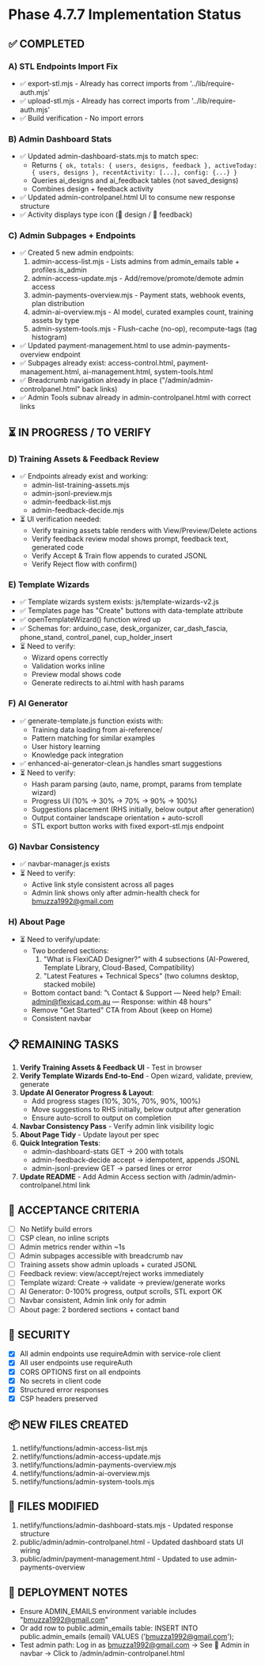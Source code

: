 # Phase 4.7.7 Implementation Status

## ✅ COMPLETED

### A) STL Endpoints Import Fix
- ✅ export-stl.mjs - Already has correct imports from '../lib/require-auth.mjs'
- ✅ upload-stl.mjs - Already has correct imports from '../lib/require-auth.mjs'
- ✅ Build verification - No import errors

### B) Admin Dashboard Stats
- ✅ Updated admin-dashboard-stats.mjs to match spec:
  - Returns `{ ok, totals: { users, designs, feedback }, activeToday: { users, designs }, recentActivity: [...], config: {...} }`
  - Queries ai_designs and ai_feedback tables (not saved_designs)
  - Combines design + feedback activity
- ✅ Updated admin-controlpanel.html UI to consume new response structure
- ✅ Activity displays type icon (🎨 design / 💬 feedback)

### C) Admin Subpages + Endpoints
- ✅ Created 5 new admin endpoints:
  1. admin-access-list.mjs - Lists admins from admin_emails table + profiles.is_admin
  2. admin-access-update.mjs - Add/remove/promote/demote admin access
  3. admin-payments-overview.mjs - Payment stats, webhook events, plan distribution
  4. admin-ai-overview.mjs - AI model, curated examples count, training assets by type
  5. admin-system-tools.mjs - Flush-cache (no-op), recompute-tags (tag histogram)
- ✅ Updated payment-management.html to use admin-payments-overview endpoint
- ✅ Subpages already exist: access-control.html, payment-management.html, ai-management.html, system-tools.html
- ✅ Breadcrumb navigation already in place ("/admin/admin-controlpanel.html" back links)
- ✅ Admin Tools subnav already in admin-controlpanel.html with correct links

## ⏳ IN PROGRESS / TO VERIFY

### D) Training Assets & Feedback Review
- ✅ Endpoints already exist and working:
  - admin-list-training-assets.mjs
  - admin-jsonl-preview.mjs
  - admin-feedback-list.mjs
  - admin-feedback-decide.mjs
- ⏳ UI verification needed:
  - Verify training assets table renders with View/Preview/Delete actions
  - Verify feedback review modal shows prompt, feedback text, generated code
  - Verify Accept & Train flow appends to curated JSONL
  - Verify Reject flow with confirm()

### E) Template Wizards
- ✅ Template wizards system exists: js/template-wizards-v2.js
- ✅ Templates page has "Create" buttons with data-template attribute
- ✅ openTemplateWizard() function wired up
- ✅ Schemas for: arduino_case, desk_organizer, car_dash_fascia, phone_stand, control_panel, cup_holder_insert
- ⏳ Need to verify:
  - Wizard opens correctly
  - Validation works inline
  - Preview modal shows code
  - Generate redirects to ai.html with hash params

### F) AI Generator
- ✅ generate-template.js function exists with:
  - Training data loading from ai-reference/
  - Pattern matching for similar examples
  - User history learning
  - Knowledge pack integration
- ✅ enhanced-ai-generator-clean.js handles smart suggestions
- ⏳ Need to verify:
  - Hash param parsing (auto, name, prompt, params from template wizard)
  - Progress UI (10% → 30% → 70% → 90% → 100%)
  - Suggestions placement (RHS initially, below output after generation)
  - Output container landscape orientation + auto-scroll
  - STL export button works with fixed export-stl.mjs endpoint

### G) Navbar Consistency
- ✅ navbar-manager.js exists
- ⏳ Need to verify:
  - Active link style consistent across all pages
  - Admin link shows only after admin-health check for bmuzza1992@gmail.com

### H) About Page
- ⏳ Need to verify/update:
  - Two bordered sections:
    1. "What is FlexiCAD Designer?" with 4 subsections (AI-Powered, Template Library, Cloud-Based, Compatibility)
    2. "Latest Features + Technical Specs" (two columns desktop, stacked mobile)
  - Bottom contact band: "📞 Contact & Support — Need help? Email: admin@flexicad.com.au — Response: within 48 hours"
  - Remove "Get Started" CTA from About (keep on Home)
  - Consistent navbar

## 📋 REMAINING TASKS

1. **Verify Training Assets & Feedback UI** - Test in browser
2. **Verify Template Wizards End-to-End** - Open wizard, validate, preview, generate
3. **Update AI Generator Progress & Layout**:
   - Add progress stages (10%, 30%, 70%, 90%, 100%)
   - Move suggestions to RHS initially, below output after generation
   - Ensure auto-scroll to output on completion
4. **Navbar Consistency Pass** - Verify admin link visibility logic
5. **About Page Tidy** - Update layout per spec
6. **Quick Integration Tests**:
   - admin-dashboard-stats GET → 200 with totals
   - admin-feedback-decide accept → idempotent, appends JSONL
   - admin-jsonl-preview GET → parsed lines or error
7. **Update README** - Add Admin Access section with /admin/admin-controlpanel.html link

## 🎯 ACCEPTANCE CRITERIA

- [ ] No Netlify build errors
- [ ] CSP clean, no inline scripts
- [ ] Admin metrics render within ~1s
- [ ] Admin subpages accessible with breadcrumb nav
- [ ] Training assets show admin uploads + curated JSONL
- [ ] Feedback review: view/accept/reject works immediately
- [ ] Template wizard: Create → validate → preview/generate works
- [ ] AI Generator: 0-100% progress, output scrolls, STL export OK
- [ ] Navbar consistent, Admin link only for admin
- [ ] About page: 2 bordered sections + contact band

## 🔐 SECURITY

- [x] All admin endpoints use requireAdmin with service-role client
- [x] All user endpoints use requireAuth
- [x] CORS OPTIONS first on all endpoints
- [x] No secrets in client code
- [x] Structured error responses
- [x] CSP headers preserved

## 📦 NEW FILES CREATED

1. netlify/functions/admin-access-list.mjs
2. netlify/functions/admin-access-update.mjs
3. netlify/functions/admin-payments-overview.mjs
4. netlify/functions/admin-ai-overview.mjs
5. netlify/functions/admin-system-tools.mjs

## 📝 FILES MODIFIED

1. netlify/functions/admin-dashboard-stats.mjs - Updated response structure
2. public/admin/admin-controlpanel.html - Updated dashboard stats UI wiring
3. public/admin/payment-management.html - Updated to use admin-payments-overview

## 🚀 DEPLOYMENT NOTES

- Ensure ADMIN_EMAILS environment variable includes "bmuzza1992@gmail.com"
- Or add row to public.admin_emails table: INSERT INTO public.admin_emails (email) VALUES ('bmuzza1992@gmail.com');
- Test admin path: Log in as bmuzza1992@gmail.com → See 🔧 Admin in navbar → Click to /admin/admin-controlpanel.html
